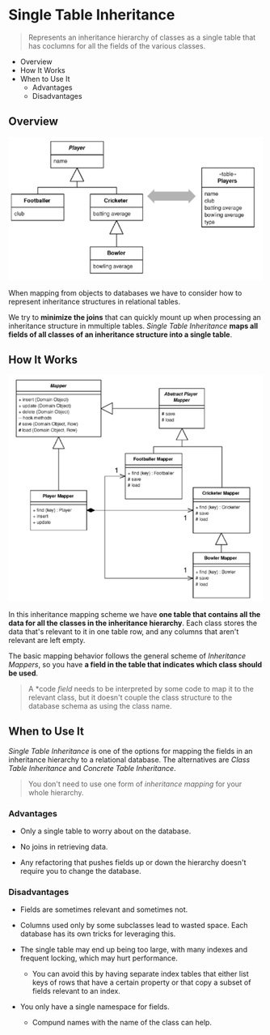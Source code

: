 # Single Table Inheritance

> Represents an inheritance hierarchy of classes as a single table that has coclumns for all the fields of the various classes.

* Overview
* How It Works
* When to Use It
  * Advantages
  * Disadvantages

## Overview

![](2021-07-28-00-04-18.png)

When mapping from objects to databases we have to consider how to represent inheritance structures in relational tables.

We try to **minimize the joins** that can quickly mount up when processing an inheritance structure in mmultiple tables. *Single Table Inheritance* **maps all fields of all classes of an inheritance structure into a single table**.

## How It Works

![](2021-07-28-00-04-53.png)

In this inheritance mapping scheme we have **one table that contains all the data for all the classes in the inheritance hierarchy**. Each class stores the data that's relevant to it in one table row, and any columns that aren't relevant are left empty.

The basic mapping behavior follows the general scheme of *Inheritance Mappers*, so you have **a field in the table that indicates which class should be used**.

> A *code *field* needs to be interpreted by some code to map it to the relevant class, but it doesn't couple the class structure to the database schema as using the class name.

## When to Use It

*Single Table Inheritance* is one of the options for mapping the fields in an inheritance hierarchy to a relational database. The alternatives are *Class Table Inheritance* and *Concrete Table Inheritance*.

> You don't need to use one form of *inheritance mapping* for your whole hierarchy.

### Advantages

* Only a single table to worry about on the database.

* No joins in retrieving data.

* Any refactoring that pushes fields up or down the hierarchy doesn't require you to change the database.

### Disadvantages

* Fields are sometimes relevant and sometimes not.

* Columns used only by some subclasses lead to wasted space. Each database has its own tricks for leveraging this.

* The single table may end up being too large, with many indexes and frequent locking, which may hurt performance.
  
  * You can avoid this by having separate index tables that either list keys of rows that have a certain property or that copy a subset of fields relevant to an index.

* You only have a single namespace for fields.

  * Compund names with the name of the class can help.
